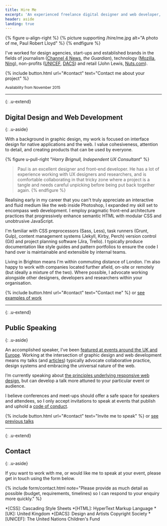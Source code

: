 ```yaml
---
title: Hire Me
excerpt: 'An experienced freelance digital designer and web developer, I help responsible organisations around the world create purposeful digital products.'
header: aside
landing: true
---
```

{% figure u-align-right %}
{% picture supporting /hire/me.jpg alt="A photo of me, Paul Robert Lloyd" %}
{% endfigure %}

I've worked for design agencies, start-ups and established brands in the fields of journalism ([Channel 4 News][1], *the Guardian*), technology ([Mozilla][2], [Ning][3]), non-profits ([UNICEF][4], [DACS][5]) and retail (John Lewis, [Nuts.com][6]).

{% include button.html url="#contact" text="Contact me about your project" %}

<small>Availability from November 2015</small>

* * *
{: .u-extend}

## Digital Design and Web Development
{: .u-aside}

With a background in graphic design, my work is focused on interface design for native applications and the web. I value cohesiveness, attention to detail, and creating products that can be used by everyone.

{% figure u-pull-right "<cite>Harry Brignull, Independent UX Consultant</cite>" %}
> Paul is an excellent designer and front-end developer. He has a lot of experience working with UX designers and researchers, and is comfortable collaborating in that tricky zone where a project is a tangle and needs careful unpicking before being put back together again.
{% endfigure %}

Realising early in my career that you can't truly appreciate an interactive and fluid medium like the web inside Photoshop, I expanded my skill set to encompass web development. I employ pragmatic front-end architecture practices that progressively enhance semantic HTML with modular CSS and unobtrusive JavaScript.

I'm familiar with CSS preprocessors (Sass, Less), task runners (Grunt, Gulp), content management systems (Jekyll, Kirby, Perch) version control (Git) and project planning software (Jira, Trello). I typically produce documentation like style guides and pattern portfolios to ensure the code I hand over is maintainable and extensible by internal teams.

Living in Brighton means I'm within commuting distance of London. I'm also happy to work with companies located further afield, on-site or remotely (but ideally a mixture of the two). Where possible, I advocate working alongside other designers, developers and researchers within your organisation.

{% include button.html url="#contact" text="Contact me" %} <span class="u-conj">or</span> [see examples of work][7]

* * *
{: .u-extend}

## Public Speaking
{: .u-aside}

An accomplished speaker, I’ve been [featured at events around the UK and Europe][8]. Working at the intersection of graphic design and web development means my talks (and [articles][9]) typically advocate collaborative practice, design systems and embracing the universal nature of the web.

I’m currently speaking about [the principles underlying responsive web design][10], but can develop a talk more attuned to your particular event or audience.

I believe conferences and meet-ups should offer a safe space for speakers and attendees, so I only accept invitations to speak at events that publish and uphold a [code of conduct][11].

{% include button.html url="#contact" text="Invite me to speak" %} <span class="u-conj">or</span> [see previous talks][8]

* * *
{: .u-extend}

## Contact
{: .u-aside}

If you want to work with me, or would like me to speak at your event, please get in touch using the form below.

{% include form/contact.html note="Please provide as much detail as possible (budget, requirements, timelines) so I can respond to your enquiry more quickly." %}

[1]: /projects/channel_4_news
[2]: /projects/mozilla_addons
[3]: /projects/ning
[4]: /projects/unicef_uk
[5]: /projects/dacs
[6]: /projects/nuts
[7]: /projects/
[8]: /talks/
[9]: /articles/
[10]: /2015/08/thinking_responsively
[11]: http://alistapart.com/article/tweaking-the-moral-ui

*[CSS]: Cascading Style Sheets
*[HTML]: HyperText Markup Language
*[UK]: United Kingdom
*[DACS]: Design and Artists Copyright Society
*[UNICEF]: The United Nations Children's Fund
